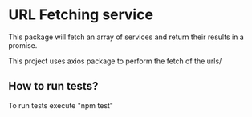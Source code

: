 # URL Fetching service

This package will fetch an array of services and return their results in a promise.

This project uses axios package to perform the fetch of the urls/

## How to run tests?

To run tests execute "npm test"
